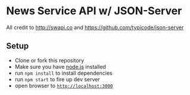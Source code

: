 # News Service API w/ JSON-Server
All credit to http://swapi.co and https://github.com/typicode/json-server

## Setup
- Clone or fork this repository
- Make sure you have [node.js](https://nodejs.org/) installed
- run `npm install` to install dependencies
- run `npm start` to fire up dev server
- open browser to [`http://localhost:3000`](http://localhost:3000)
